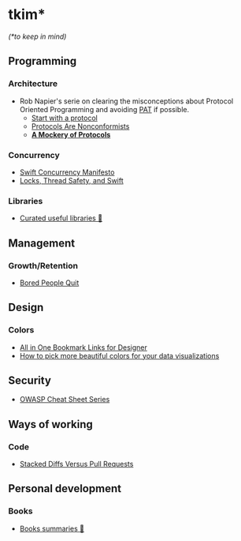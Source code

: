 # tkim*
_(*to keep in mind)_

## Programming

### Architecture
- Rob Napier's serie on clearing the misconceptions about Protocol Oriented Programming and avoiding [PAT](a "Protocol with an Associated Type") if possible.
  - [Start with a protocol](https://robnapier.net/start-with-a-protocol)
  - [Protocols Are Nonconformists](https://robnapier.net/nonconformist)
  - **[A Mockery of Protocols](https://robnapier.net/a-mockery-of-protocols)**


### Concurrency
- [Swift Concurrency Manifesto](https://gist.github.com/lattner/31ed37682ef1576b16bca1432ea9f782)
- [Locks, Thread Safety, and Swift](https://www.mikeash.com/pyblog/friday-qa-2017-10-27-locks-thread-safety-and-swift-2017-edition.html)

 ### Libraries
 - [Curated useful libraries 🔗](./LIBRARIES.md)


## Management
### Growth/Retention
- [Bored People Quit](https://randsinrepose.com/archives/bored-people-quit/)

## Design
### Colors
- [All in One Bookmark Links for Designer](https://www.evernote.design/)
- [How to pick more beautiful colors for your data visualizations](https://blog.datawrapper.de/beautifulcolors/)

## Security
- [OWASP Cheat Sheet Series](https://cheatsheetseries.owasp.org/)

## Ways of working
### Code
- [Stacked Diffs Versus Pull Requests](https://jg.gg/2018/09/29/stacked-diffs-versus-pull-requests/)


## Personal development
### Books
- [Books summaries 🔗](./BOOKS.md)

